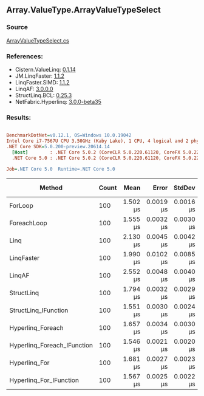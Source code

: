 ﻿## Array.ValueType.ArrayValueTypeSelect

### Source
[ArrayValueTypeSelect.cs](../LinqBenchmarks/Array/ValueType/ArrayValueTypeSelect.cs)

### References:
- Cistern.ValueLinq: [0.1.14](https://www.nuget.org/packages/Cistern.ValueLinq/0.1.14)
- JM.LinqFaster: [1.1.2](https://www.nuget.org/packages/JM.LinqFaster/1.1.2)
- LinqFaster.SIMD: [1.1.2](https://www.nuget.org/packages/LinqFaster.SIMD/1.0.3)
- LinqAF: [3.0.0.0](https://www.nuget.org/packages/LinqAF/3.0.0.0)
- StructLinq.BCL: [0.25.3](https://www.nuget.org/packages/StructLinq.BCL/0.25.3)
- NetFabric.Hyperlinq: [3.0.0-beta35](https://www.nuget.org/packages/NetFabric.Hyperlinq/3.0.0-beta35)

### Results:
``` ini

BenchmarkDotNet=v0.12.1, OS=Windows 10.0.19042
Intel Core i7-7567U CPU 3.50GHz (Kaby Lake), 1 CPU, 4 logical and 2 physical cores
.NET Core SDK=5.0.200-preview.20614.14
  [Host]        : .NET Core 5.0.2 (CoreCLR 5.0.220.61120, CoreFX 5.0.220.61120), X64 RyuJIT
  .NET Core 5.0 : .NET Core 5.0.2 (CoreCLR 5.0.220.61120, CoreFX 5.0.220.61120), X64 RyuJIT

Job=.NET Core 5.0  Runtime=.NET Core 5.0  

```
|                      Method | Count |     Mean |     Error |    StdDev | Ratio |  Gen 0 | Gen 1 | Gen 2 | Allocated |
|---------------------------- |------ |---------:|----------:|----------:|------:|-------:|------:|------:|----------:|
|                     ForLoop |   100 | 1.502 μs | 0.0019 μs | 0.0016 μs |  1.00 |      - |     - |     - |         - |
|                 ForeachLoop |   100 | 1.555 μs | 0.0032 μs | 0.0030 μs |  1.04 |      - |     - |     - |         - |
|                        Linq |   100 | 2.130 μs | 0.0045 μs | 0.0042 μs |  1.42 | 0.0381 |     - |     - |      80 B |
|                  LinqFaster |   100 | 1.990 μs | 0.0102 μs | 0.0085 μs |  1.32 | 1.9226 |     - |     - |    4024 B |
|                      LinqAF |   100 | 2.552 μs | 0.0048 μs | 0.0040 μs |  1.70 |      - |     - |     - |         - |
|                  StructLinq |   100 | 1.794 μs | 0.0032 μs | 0.0029 μs |  1.19 | 0.0153 |     - |     - |      32 B |
|        StructLinq_IFunction |   100 | 1.551 μs | 0.0030 μs | 0.0024 μs |  1.03 |      - |     - |     - |         - |
|           Hyperlinq_Foreach |   100 | 1.657 μs | 0.0034 μs | 0.0030 μs |  1.10 |      - |     - |     - |         - |
| Hyperlinq_Foreach_IFunction |   100 | 1.546 μs | 0.0021 μs | 0.0020 μs |  1.03 |      - |     - |     - |         - |
|               Hyperlinq_For |   100 | 1.681 μs | 0.0027 μs | 0.0023 μs |  1.12 |      - |     - |     - |         - |
|     Hyperlinq_For_IFunction |   100 | 1.567 μs | 0.0025 μs | 0.0022 μs |  1.04 |      - |     - |     - |         - |
